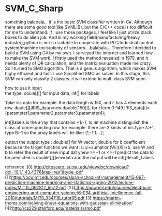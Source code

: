 # SVM_C_Sharp
something balabala...
it is the basic SVM classifier written in C#. 
Although there are some good tool(like SVMLIB), but the C/C++ code is too difficult for me to understand.
If I use those packages, I feel like I just utilize black boxes to do alien job. 
And in my working field(manufacturing/heavy industry),python is not so suitable to cooperate with PLC/Industrial control system/machine tools/plenty of sensors....balabala... 
Therefore I decided to build a SVM using C# by my own. 
I surveyed the internet and learned how to make the SVM work. I firstly used the method revealed in 1979, and it needs plenty of QR calculation, and the matrix evaluation made me crazy. So I turned to SMO algorithm. That is a genuis algorithm, which makes SVM highy efficient and fast. I use Simplified SMO as solver.
In this stage, this SVM can only classify 2 classes. it will extend to multi class SVM soon.

  
how to use it
input  
the type: doule[][] for input data, int[] for labels

Take iris data for example:
the data length is 150, and it has 4 elements each row.
doule[][]IRIS_data=new double[150][];
for i form 0-149
IRIS_data[i]={parameter1,parameter2,parameter3,parameter4};

int[]labels is the array that contains +1/-1, to let machine distingulish the class of corresponding row.
for example: there are 2 kinds of iris
type A:+1, type B:-1
so the array labels will be like: {1,-1,1....};

output
the output type : double[] for W vector, double for b coefficient
because the target function we want is: yi=sumation(Wi)(Xi)+b, use W and b to refer the result of new input dat ynew >=+1 or <=-1
predict
 the data to be predicted is double[][]newdata
 and the output will be int[]Result_Labels

reference:
[0]:http://citeseerx.ist.psu.edu/viewdoc/download?doi=10.1.1.43.4376&rep=rep1&type=pdf
[1]:https://ocw.mit.edu/courses/sloan-school-of-management/15-097-prediction-machine-learning-and-statistics-spring-2012/lecture-notes/MIT15_097S12_lec12.pdf
[2]:https://ocw.mit.edu/courses/electrical-engineering-and-computer-science/6-034-artificial-intelligence-fall-2010/tutorials/MIT6_034F10_tutor05.pdf
[3]:https://martin-thoma.com/solving-linear-equations-with-gaussian-elimination/
[4]:http://cs229.stanford.edu/materials/smo.pdf
